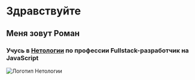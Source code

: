 

# Здравствуйте
## Меня зовут Роман
### Учусь в [Нетологии](https://netology.ru/) по профессии Fullstack-разработчик на JavaScript
![Логотип Нетологии](https://netology.ru/dist/public/images/logo-color-text_89097e.svg)

